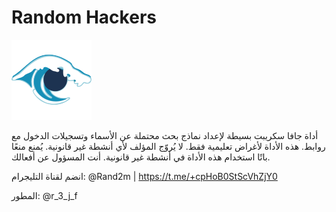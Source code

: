 # Random Hackers

![Random Hackers logo](favicon.png)

أداة جافا سكريبت بسيطة لإعداد نماذج بحث محتملة عن الأسماء وتسجيلات الدخول مع روابط. هذه الأداة لأغراض تعليمية فقط. لا يُروّج المؤلف لأي أنشطة غير قانونية. يُمنع منعًا باتًا استخدام هذه الأداة في أنشطة غير قانونية. أنت المسؤول عن أفعالك. 

انضم لقناة التليجرام: 
@Rand2m | https://t.me/+cpHoB0StScVhZjY0

المطور: 
@r_3_j_f
